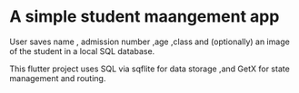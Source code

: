 # A simple student maangement app
User saves name , admission number ,age ,class and (optionally) an image of the student in a local SQL database.

This flutter project uses SQL via sqflite for data storage ,and GetX for state management and routing.
